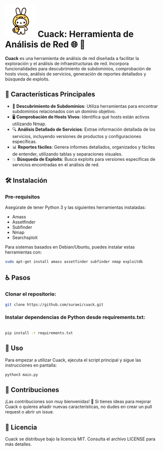 
# <img src="cuack.png" alt="Logo Cuack" width="100"/> Cuack: Herramienta de Análisis de Red 🌐 :duck:

**Cuack** es una herramienta  de análisis de red diseñada a facilitar la exploración y el análisis de infraestructuras de red. Incorpora funcionalidades para descubrimiento de subdominios, comprobación de hosts vivos, análisis de servicios, generación de reportes detallados y búsqueda de exploits.


## 🚀 Características Principales

- 🌟 **Descubrimiento de Subdominios**: Utiliza herramientas para encontrar subdominios relacionados con un dominio objetivo.
- 🖥 **Comprobación de Hosts Vivos**: Identifica qué hosts están activos utilizando Nmap.
- 🔍 **Análisis Detallado de Servicios**: Extrae información detallada de los servicios, incluyendo versiones de productos y configuraciones específicas.
- 📊 **Reportes fáciles**: Genera informes detallados, organizados y fáciles de entender, utilizando tablas y separaciones visuales.
- 💥 **Búsqueda de Exploits**: Busca exploits para versiones específicas de servicios encontradas en el análisis de red.

## 🛠 Instalación

### Pre-requisitos

Asegúrate de tener Python 3 y las siguientes herramientas instaladas:
- Amass
- Assetfinder
- Subfinder
- Nmap
- Searchsploit

Para sistemas basados en Debian/Ubuntu, puedes instalar estas herramientas con:

```bash
sudo apt-get install amass assetfinder subfinder nmap exploitdb
```
## :wheelchair: Pasos

### Clonar el repositorio:

```bash
git clone https://github.com/suraei/cuack.git
```

### Instalar dependencias de Python desde requirements.txt:

```bash

pip install -r requirements.txt
```

## 📝 Uso

Para empezar a utilizar Cuack, ejecuta el script principal y sigue las instrucciones en pantalla:

```bash
python3 main.py
```

## 🤝 Contribuciones

¡Las contribuciones son muy bienvenidas! 🎉 Si tienes ideas para mejorar Cuack o quieres añadir nuevas características, no dudes en crear un pull request o abrir un issue.

## 📄 Licencia

Cuack se distribuye bajo la licencia MIT. Consulta el archivo LICENSE para más detalles.

